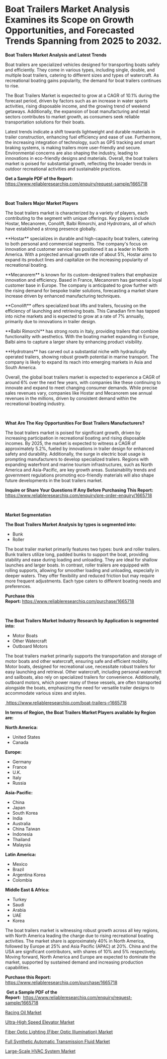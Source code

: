 <p><h1>Boat Trailers Market Analysis Examines its Scope on Growth Opportunities, and Forecasted Trends Spanning from 2025 to 2032.</h1></p><p><strong>Boat Trailers Market Analysis and Latest Trends</strong></p>
<p><p>Boat trailers are specialized vehicles designed for transporting boats safely and efficiently. They come in various types, including single, double, and multiple boat trailers, catering to different sizes and types of watercraft. As recreational boating gains popularity, the demand for boat trailers continues to rise.</p><p>The Boat Trailers Market is expected to grow at a CAGR of 10.1% during the forecast period, driven by factors such as an increase in water sports activities, rising disposable income, and the growing trend of weekend getaways. Additionally, the expansion of boat manufacturing and retail sectors contributes to market growth, as consumers seek reliable transportation solutions for their boats.</p><p>Latest trends indicate a shift towards lightweight and durable materials in trailer construction, enhancing fuel efficiency and ease of use. Furthermore, the increasing integration of technology, such as GPS tracking and smart braking systems, is making trailers more user-friendly and secure. Environmental concerns are also shaping the industry, leading to innovations in eco-friendly designs and materials. Overall, the boat trailers market is poised for substantial growth, reflecting the broader trends in outdoor recreational activities and sustainable practices.</p></p>
<p><strong>Get a Sample PDF of the Report:&nbsp;</strong> <a href="https://www.reliableresearchiq.com/enquiry/request-sample/1665718?utm_campaign=1159&utm_medium=2&utm_source=Github&utm_content=ia&utm_term=30032025&utm_id=boat-trailers">https://www.reliableresearchiq.com/enquiry/request-sample/1665718</a></p>
<p>&nbsp;</p>
<p><strong>Boat Trailers Major Market Players</strong></p>
<p><p>The boat trailers market is characterized by a variety of players, each contributing to the segment with unique offerings. Key players include Hostar, Mecanorem, Conolift, Balbi Rimorchi, and Hydrotrans, all of which have established a strong presence globally.</p><p>**Hostar** specializes in durable and high-capacity boat trailers, catering to both personal and commercial segments. The company's focus on innovation and customer service has positioned it as a leader in North America. With a projected annual growth rate of about 5%, Hostar aims to expand its product lines and capitalize on the increasing popularity of recreational boating.</p><p>**Mecanorem** is known for its custom-designed trailers that emphasize innovation and efficiency. Based in France, Mecanorem has garnered a loyal customer base in Europe. The company is anticipated to grow further with the rising demand for bespoke trailer solutions, forecasting a market share increase driven by enhanced manufacturing techniques.</p><p>**Conolift** offers specialized boat lifts and trailers, focusing on the efficiency of launching and retrieving boats. This Canadian firm has tapped into niche markets and is expected to grow at a rate of 7% annually, primarily due to innovations in trailer design.</p><p>**Balbi Rimorchi** has strong roots in Italy, providing trailers that combine functionality with aesthetics. With the boating market expanding in Europe, Balbi aims to capture a larger share by enhancing product visibility.</p><p>**Hydrotrans** has carved out a substantial niche with hydraulically operated trailers, showing robust growth potential in marine transport. The company is likely to expand its reach into emerging markets in Asia and South America.</p><p>Overall, the global boat trailers market is expected to experience a CAGR of around 6% over the next few years, with companies like these continuing to innovate and expand to meet changing consumer demands. While precise sales revenues vary, companies like Hostar and Mecanorem see annual revenues in the millions, driven by consistent demand within the recreational boating industry.</p></p>
<p>&nbsp;</p>
<p><strong>What Are The Key Opportunities For Boat Trailers Manufacturers?</strong></p>
<p><p>The boat trailers market is poised for significant growth, driven by increasing participation in recreational boating and rising disposable incomes. By 2025, the market is expected to witness a CAGR of approximately 5.2%, fueled by innovations in trailer design for enhanced safety and durability. Additionally, the surge in electric boat usage is prompting manufacturers to develop specialized trailers. Regions with expanding waterfront and marine tourism infrastructures, such as North America and Asia-Pacific, are key growth areas. Sustainability trends and government regulations promoting eco-friendly materials will also shape future developments in the boat trailers market.</p></p>
<p><strong>Inquire or Share Your Questions If Any Before Purchasing This Report:</strong> <a href="https://www.reliableresearchiq.com/enquiry/pre-order-enquiry/1665718?utm_campaign=1159&utm_medium=2&utm_source=Github&utm_content=ia&utm_term=30032025&utm_id=boat-trailers">https://www.reliableresearchiq.com/enquiry/pre-order-enquiry/1665718</a></p>
<p>&nbsp;</p>
<p><strong>Market Segmentation</strong></p>
<p><strong>The Boat Trailers Market Analysis by types is segmented into:</strong></p>
<p><ul><li>Bunk</li><li>Roller</li></ul></p>
<p><p>The boat trailer market primarily features two types: bunk and roller trailers. Bunk trailers utilize long, padded bunks to support the boat, providing stability and ease during loading and unloading. They are ideal for shallow launches and larger boats. In contrast, roller trailers are equipped with rolling supports, allowing for smoother loading and unloading, especially in deeper waters. They offer flexibility and reduced friction but may require more frequent adjustments. Each type caters to different boating needs and preferences.</p></p>
<p><strong>Purchase this Report:&nbsp;</strong><a href="https://www.reliableresearchiq.com/purchase/1665718?utm_campaign=1159&utm_medium=2&utm_source=Github&utm_content=ia&utm_term=30032025&utm_id=boat-trailers">https://www.reliableresearchiq.com/purchase/1665718</a></p>
<p>&nbsp;</p>
<p><strong>The Boat Trailers Market Industry Research by Application is segmented into:</strong></p>
<p><ul><li>Motor Boats</li><li>Other Watercraft</li><li>Outboard Motors</li></ul></p>
<p><p>The boat trailers market primarily supports the transportation and storage of motor boats and other watercraft, ensuring safe and efficient mobility. Motor boats, designed for recreational use, necessitate robust trailers for easy launching and retrieval. Other watercraft, including personal watercraft and sailboats, also rely on specialized trailers for convenience. Additionally, outboard motors, which power many of these vessels, are often transported alongside the boats, emphasizing the need for versatile trailer designs to accommodate various sizes and styles.</p></p>
<p><a href="https://www.reliableresearchiq.com/boat-trailers-r1665718?utm_campaign=1159&utm_medium=2&utm_source=Github&utm_content=ia&utm_term=30032025&utm_id=boat-trailers">&nbsp;https://www.reliableresearchiq.com/boat-trailers-r1665718</a></p>
<p><strong>In terms of Region, the Boat Trailers Market Players available by Region are:</strong></p>
<p>
    <p> <strong> North America: </strong>
        <ul>
            <li>United States</li>
            <li>Canada</li>
        </ul>
        </p> 
    <p> <strong> Europe: </strong>
        <ul>
            <li>Germany</li>
            <li>France</li>
            <li>U.K.</li>
            <li>Italy</li>
            <li>Russia</li>
        </ul>
        </p> 
    <p> <strong> Asia-Pacific: </strong>
        <ul>
            <li>China</li>
            <li>Japan</li>
            <li>South Korea</li>
            <li>India</li>
            <li>Australia</li>
            <li>China Taiwan</li>
            <li>Indonesia</li>
            <li>Thailand</li>
            <li>Malaysia</li>
        </ul>
        </p> 
    <p> <strong> Latin America: </strong>
        <ul>
            <li>Mexico</li>
            <li>Brazil</li>
            <li>Argentina Korea</li>
            <li>Colombia</li>
        </ul>
        </p> 
    <p> <strong> Middle East & Africa: </strong>
        <ul>
            <li>Turkey</li>
            <li>Saudi</li>
            <li>Arabia</li>
            <li>UAE</li>
            <li>Korea</li>
        </ul>
    </p>
    </p>
<p><p>The boat trailers market is witnessing robust growth across all key regions, with North America leading the charge due to rising recreational boating activities. The market share is approximately 40% in North America, followed by Europe at 25% and Asia Pacific (APAC) at 20%. China and the USA are significant contributors, with shares of 10% and 5% respectively. Moving forward, North America and Europe are expected to dominate the market, supported by sustained demand and increasing production capabilities.</p></p>
<p><strong>Purchase this Report: </strong><a href="https://www.reliableresearchiq.com/purchase/1665718?utm_campaign=1159&utm_medium=2&utm_source=Github&utm_content=ia&utm_term=30032025&utm_id=boat-trailers">https://www.reliableresearchiq.com/purchase/1665718</a></p>
<p>&nbsp;<strong>Get a Sample PDF of the Report:&nbsp;&nbsp;</strong><a href="https://www.reliableresearchiq.com/enquiry/request-sample/1665718?utm_campaign=1159&utm_medium=2&utm_source=Github&utm_content=ia&utm_term=30032025&utm_id=boat-trailers">https://www.reliableresearchiq.com/enquiry/request-sample/1665718</a></p>
<p><strong></strong></p>
<p><p><a href="https://github.com/rwanjamiul/Market-Research-Report-List-1/blob/main/racing-oil-market.md?utm_campaign=1159&utm_medium=2&utm_source=Github&utm_content=ia&utm_term=30032025&utm_id=boat-trailers">Racing Oil Market</a></p><p><a href="https://www.linkedin.com/pulse/trustworthy-market-insights-ultra-high-speed-elevator-hzdmc?utm_campaign=1159&utm_medium=2&utm_source=Github&utm_content=ia&utm_term=30032025&utm_id=boat-trailers">Ultra-High Speed Elevator Market</a></p><p><a href="https://www.linkedin.com/pulse/fiber-optic-lighting-illumination-market-growth-outlook-mjyhc?utm_campaign=1159&utm_medium=2&utm_source=Github&utm_content=ia&utm_term=30032025&utm_id=boat-trailers">Fiber Optic Lighting (Fiber Optic Illumination) Market</a></p><p><a href="https://github.com/tamerlgwilt/Market-Research-Report-List-1/blob/main/full-synthetic-automatic-transmission-fluid-market.md?utm_campaign=1159&utm_medium=2&utm_source=Github&utm_content=ia&utm_term=30032025&utm_id=boat-trailers">Full Synthetic Automatic Transmission Fluid Market</a></p><p><a href="https://www.linkedin.com/pulse/comprehensive-large-scale-hvac-system-market-report-segmentation-yvefc?utm_campaign=1159&utm_medium=2&utm_source=Github&utm_content=ia&utm_term=30032025&utm_id=boat-trailers">Large-Scale HVAC System Market</a></p></p>
